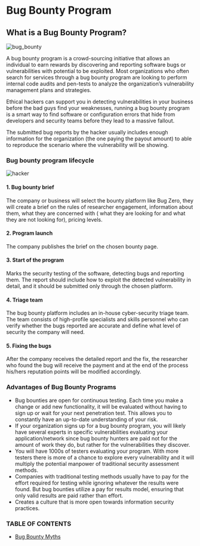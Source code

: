 # Bug Bounty Program



## What is a Bug Bounty Program? <a href="#what-is-a-bug-bounty-program" id="what-is-a-bug-bounty-program"></a>

![bug\_bounty](https://www.scorelab.org/bugzero-supports/assets/images/Bug-Bounty-Program.png)

A bug bounty program is a crowd-sourcing initiative that allows an individual to earn rewards by discovering and reporting software bugs or vulnerabilities with potential to be exploited. Most organizations who often search for services through a bug bounty program are looking to perform internal code audits and pen-tests to analyze the organization’s vulnerability management plans and strategies.

Ethical hackers can support you in detecting vulnerabilities in your business before the bad guys find your weaknesses, running a bug bounty program is a smart way to find software or configuration errors that hide from developers and security teams before they lead to a massive fallout.

The submitted bug reports by the hacker usually includes enough information for the organization (the one paying the payout amount) to able to reproduce the scenario where the vulnerability will be showing.

### Bug bounty program lifecycle <a href="#bug-bounty-program-lifecycle" id="bug-bounty-program-lifecycle"></a>

![hacker](https://www.scorelab.org/bugzero-supports/assets/images/life\_cycle.png)

#### 1. Bug bounty brief <a href="#1-bug-bounty-brief" id="1-bug-bounty-brief"></a>

The company or business will select the bounty platform like Bug Zero, they will create a brief on the rules of researcher engagement, information about them, what they are concerned with ( what they are looking for and what they are not looking for), pricing levels.

#### 2. Program launch <a href="#2-program-launch" id="2-program-launch"></a>

The company publishes the brief on the chosen bounty page.

#### 3. Start of the program <a href="#3-start-of-the-program" id="3-start-of-the-program"></a>

Marks the security testing of the software, detecting bugs and reporting them. The report should include how to exploit the detected vulnerability in detail, and it should be submitted only through the chosen platform.

#### 4. Triage team <a href="#4-triage-team" id="4-triage-team"></a>

The bug bounty platform includes an in-house cyber-security triage team. The team consists of high-profile specialists and skills personnel who can verify whether the bugs reported are accurate and define what level of security the company will need.

#### 5. Fixing the bugs <a href="#5-fixing-the-bugs" id="5-fixing-the-bugs"></a>

After the company receives the detailed report and the fix, the researcher who found the bug will receive the payment and at the end of the process his/hers reputation points will be modified accordingly.

### Advantages of Bug Bounty Programs <a href="#advantages-of-bug-bounty-programs" id="advantages-of-bug-bounty-programs"></a>

* Bug bounties are open for continuous testing. Each time you make a change or add new functionality, it will be evaluated without having to sign up or wait for your next penetration test. This allows you to constantly have an up-to-date understanding of your risk.
* If your organization signs up for a bug bounty program, you will likely have several experts in specific vulnerabilities evaluating your application/network since bug bounty hunters are paid not for the amount of work they do, but rather for the vulnerabilities they discover.
* You will have 1000s of testers evaluating your program. With more testers there is more of a chance to explore every vulnerability and it will multiply the potential manpower of traditional security assessment methods.
* Companies with traditional testing methods usually have to pay for the effort required for testing while ignoring whatever the results were found. But bug bounties utilize a pay for results model, ensuring that only valid results are paid rather than effort.
* Creates a culture that is more open towards information security practices.

### TABLE OF CONTENTS

* [Bug Bounty Myths](https://www.scorelab.org/bugzero-supports/docs/bug-bounty/bug-bounty-myths/)

